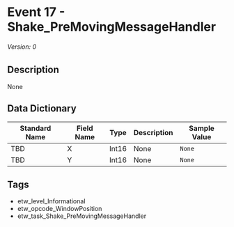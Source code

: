 # Event 17 - Shake_PreMovingMessageHandler
###### Version: 0

## Description
None

## Data Dictionary
|Standard Name|Field Name|Type|Description|Sample Value|
|---|---|---|---|---|
|TBD|X|Int16|None|`None`|
|TBD|Y|Int16|None|`None`|

## Tags
* etw_level_Informational
* etw_opcode_WindowPosition
* etw_task_Shake_PreMovingMessageHandler